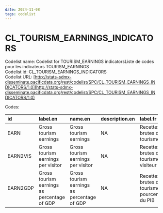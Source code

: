 ```yaml
---
date: 2024-11-08
tags: codelist
---
```


# CL_TOURISM_EARNINGS_INDICATORS

Codelist name: Codelist for TOURISM_EARNINGS indicatorsListe de codes pour les indicateurs TOURISM_EARNINGS  
Codelist id: CL_TOURISM_EARNINGS_INDICATORS  
Codelist URL: [http://stats-sdmx-disseminate.pacificdata.org/rest/codelist/SPC/CL_TOURISM_EARNINGS_INDICATORS/1.0](http://stats-sdmx-disseminate.pacificdata.org/rest/codelist/SPC/CL_TOURISM_EARNINGS_INDICATORS/1.0)  

Codes:  

|id       |label.en                                    |name.en                                     |description.en |label.fr                                          |name.fr                                           |description.fr |
|:--------|:-------------------------------------------|:-------------------------------------------|:--------------|:-------------------------------------------------|:-------------------------------------------------|:--------------|
|EARN     |Gross tourism earnings                      |Gross tourism earnings                      |NA             |Recettes brutes du tourisme                       |Recettes brutes du tourisme                       |NA             |
|EARN2VIS |Gross tourism earnings per visitor          |Gross tourism earnings per visitor          |NA             |Recettes brutes du tourisme par visiteur          |Recettes brutes du tourisme par visiteur          |NA             |
|EARN2GDP |Gross tourism earnings as percentage of GDP |Gross tourism earnings as percentage of GDP |NA             |Recettes brutes du tourisme en pourcentage du PIB |Recettes brutes du tourisme en pourcentage du PIB |NA             |
